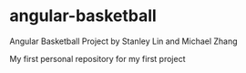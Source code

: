 # angular-basketball
Angular Basketball Project by Stanley Lin and Michael Zhang

My first personal repository for my first project
